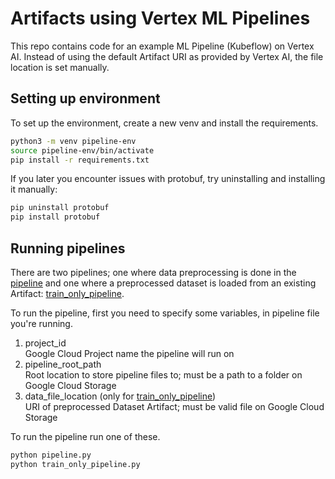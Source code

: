 # Artifacts using Vertex ML Pipelines
This repo contains code for an example ML Pipeline (Kubeflow) on Vertex AI. Instead of using the default Artifact URI as provided by Vertex AI, the file location is set manually. 

## Setting up environment

To set up the environment, create a new venv and install the requirements.

``` bash
python3 -m venv pipeline-env
source pipeline-env/bin/activate
pip install -r requirements.txt
``` 

If you later you encounter issues with protobuf, try uninstalling and installing it manually:

``` bash
pip uninstall protobuf
pip install protobuf
``` 

## Running pipelines
There are two pipelines; one where data preprocessing is done in the [pipeline](pipeline.py) and one where a preprocessed dataset is loaded from an existing Artifact: [train_only_pipeline](train_only_pipeline.py).

To run the pipeline, first you need to specify some variables, in pipeline file you're running.
1. project_id  
   Google Cloud Project name the pipeline will run on
2. pipeline_root_path  
    Root location to store pipeline files to; must be a path to a folder on Google Cloud Storage
3. data_file_location (only for [train_only_pipeline](train_only_pipeline.py))  
    URI of preprocessed Dataset Artifact; must be valid file on Google Cloud Storage

To run the pipeline run one of these.
``` bash
python pipeline.py
python train_only_pipeline.py
```